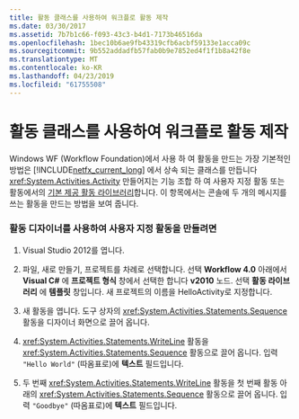 ```yaml
---
title: 활동 클래스를 사용하여 워크플로 활동 제작
ms.date: 03/30/2017
ms.assetid: 7b7b1c66-f093-43c3-b4d1-7173b46516da
ms.openlocfilehash: 1bec10b6ae9fb43319cfb6acbf59133e1acca09c
ms.sourcegitcommit: 9b552addadfb57fab0b9e7852ed4f1f1b8a42f8e
ms.translationtype: MT
ms.contentlocale: ko-KR
ms.lasthandoff: 04/23/2019
ms.locfileid: "61755508"
---
```

# <a name="workflow-activity-authoring-using-the-activity-class"></a>활동 클래스를 사용하여 워크플로 활동 제작
Windows WF (Workflow Foundation)에서 사용 하 여 활동을 만드는 가장 기본적인 방법은 [!INCLUDE[netfx_current_long](../../../includes/netfx-current-long-md.md)] 에서 상속 되는 클래스를 만듭니다 <xref:System.Activities.Activity> 만들어지는 기능 조합 하 여 사용자 지정 활동 또는 활동에서의 [기본 제공 활동 라이브러리](net-framework-4-5-built-in-activity-library.md)합니다. 이 항목에서는 콘솔에 두 개의 메시지를 쓰는 활동을 만드는 방법을 보여 줍니다.

### <a name="to-create-a-custom-activity-using-the-activity-designer"></a>활동 디자이너를 사용하여 사용자 지정 활동을 만들려면

1. Visual Studio 2012를 엽니다.

2. 파일, 새로 만들기, 프로젝트를 차례로 선택합니다. 선택 **Workflow 4.0** 아래에서 **Visual C#** 에 **프로젝트 형식** 창에서 선택한 합니다 **v2010** 노드. 선택 **활동 라이브러리** 에 **템플릿** 창입니다. 새 프로젝트의 이름을 HelloActivity로 지정합니다.

3. 새 활동을 엽니다.  도구 상자의 <xref:System.Activities.Statements.Sequence> 활동을 디자이너 화면으로 끌어 옵니다.

4. <xref:System.Activities.Statements.WriteLine> 활동을 <xref:System.Activities.Statements.Sequence> 활동으로 끌어 옵니다. 입력 `"Hello World"` (따옴표로)에 **텍스트** 필드입니다.

5. 두 번째 <xref:System.Activities.Statements.WriteLine> 활동을 첫 번째 활동 아래의 <xref:System.Activities.Statements.Sequence> 활동으로 끌어 옵니다. 입력 `"Goodbye"` (따옴표로)에 **텍스트** 필드입니다.
